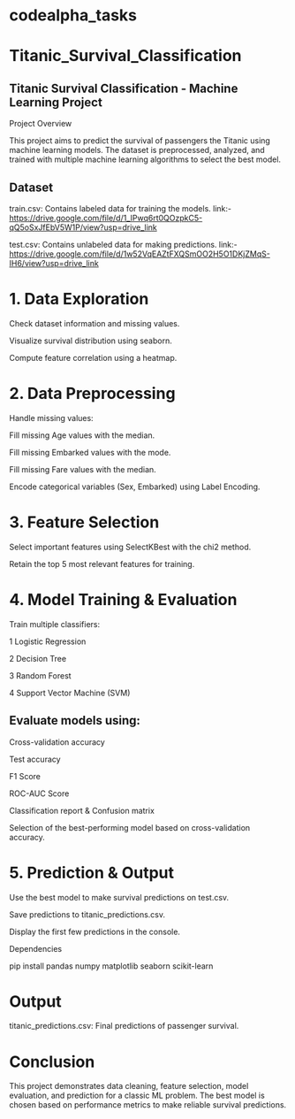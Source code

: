 # codealpha_tasks
# Titanic_Survival_Classification
## Titanic Survival Classification - Machine Learning Project

Project Overview

This project aims to predict the survival of passengers the Titanic using machine learning models. The dataset is preprocessed, analyzed, and trained with multiple machine learning algorithms to select the best model.

## Dataset

train.csv: Contains labeled data for training the models.
link:- https://drive.google.com/file/d/1_IPwq6rt0QOzpkC5-qQ5oSxJfEbV5W1P/view?usp=drive_link

test.csv: Contains unlabeled data for making predictions.
link:- https://drive.google.com/file/d/1w52VqEAZtFXQSmOO2H5O1DKjZMqS-IH6/view?usp=drive_link

# 1. Data Exploration

Check dataset information and missing values.

Visualize survival distribution using seaborn.

Compute feature correlation using a heatmap.

# 2. Data Preprocessing

Handle missing values:

Fill missing Age values with the median.

Fill missing Embarked values with the mode.

Fill missing Fare values with the median.

Encode categorical variables (Sex, Embarked) using Label Encoding.

# 3. Feature Selection

Select important features using SelectKBest with the chi2 method.

Retain the top 5 most relevant features for training.

# 4. Model Training & Evaluation

Train multiple classifiers:

   1 Logistic Regression

   2 Decision Tree

   3 Random Forest

   4 Support Vector Machine (SVM)

## Evaluate models using:

Cross-validation accuracy

Test accuracy

F1 Score

ROC-AUC Score

Classification report & Confusion matrix

Selection of the best-performing model based on cross-validation accuracy.

# 5. Prediction & Output

Use the best model to make survival predictions on test.csv.

Save predictions to titanic_predictions.csv.

Display the first few predictions in the console.

Dependencies

pip install pandas numpy matplotlib seaborn scikit-learn

# Output

titanic_predictions.csv: Final predictions of passenger survival.

# Conclusion

This project demonstrates data cleaning, feature selection, model evaluation, and prediction for a classic ML problem. The best model is chosen based on performance metrics to make reliable survival predictions.
